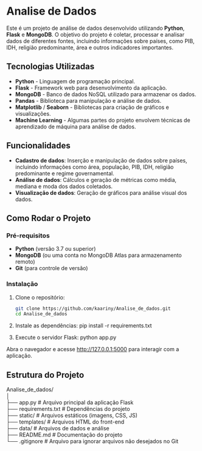# Analise de Dados

Este é um projeto de análise de dados desenvolvido utilizando **Python**, **Flask** e **MongoDB**. O objetivo do projeto é coletar, processar e analisar dados de diferentes fontes, incluindo informações sobre países, como PIB, IDH, religião predominante, área e outros indicadores importantes.

## Tecnologias Utilizadas

- **Python** - Linguagem de programação principal.
- **Flask** - Framework web para desenvolvimento da aplicação.
- **MongoDB** - Banco de dados NoSQL utilizado para armazenar os dados.
- **Pandas** - Biblioteca para manipulação e análise de dados.
- **Matplotlib** / **Seaborn** - Bibliotecas para criação de gráficos e visualizações.
- **Machine Learning** - Algumas partes do projeto envolvem técnicas de aprendizado de máquina para análise de dados.
  
## Funcionalidades

- **Cadastro de dados**: Inserção e manipulação de dados sobre países, incluindo informações como área, população, PIB, IDH, religião predominante e regime governamental.
- **Análise de dados**: Cálculos e geração de métricas como média, mediana e moda dos dados coletados.
- **Visualização de dados**: Geração de gráficos para análise visual dos dados.

## Como Rodar o Projeto

### Pré-requisitos

- **Python** (versão 3.7 ou superior)
- **MongoDB** (ou uma conta no MongoDB Atlas para armazenamento remoto)
- **Git** (para controle de versão)
  
### Instalação

1. Clone o repositório:
   ```bash
   git clone https://github.com/kaariny/Analise_de_dados.git
   cd Analise_de_dados

2. Instale as dependências:
  pip install -r requirements.txt

3. Execute o servidor Flask:
   python app.py

Abra o navegador e acesse http://127.0.0.1:5000 para interagir com a aplicação.


## Estrutura do Projeto<br>
Analise_de_dados/<br>
│<br>
├── app.py              # Arquivo principal da aplicação Flask<br>
├── requirements.txt    # Dependências do projeto<br>
├── static/             # Arquivos estáticos (imagens, CSS, JS)<br>
├── templates/          # Arquivos HTML do front-end<br>
├── data/               # Arquivos de dados e análise<br>
├── README.md           # Documentação do projeto<br>
└── .gitignore          # Arquivo para ignorar arquivos não desejados no Git<br>
